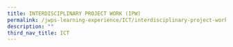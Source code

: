 ```yaml
---
title: INTERDISCIPLINARY PROJECT WORK (IPW)
permalink: /jwps-learning-experience/ICT/interdisciplinary-project-work-ipw
description: ""
third_nav_title: ICT
---
```

